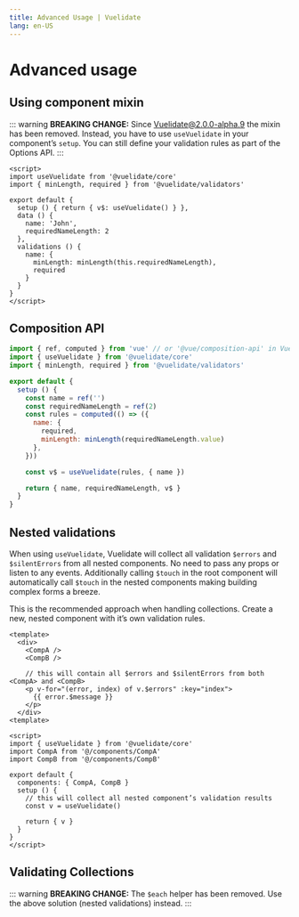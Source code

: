 ```yaml
---
title: Advanced Usage | Vuelidate
lang: en-US
---
```


# Advanced usage

## Using component mixin

::: warning
**BREAKING CHANGE:** Since Vuelidate@2.0.0-alpha.9 the mixin has been removed. Instead, you have to use `useVuelidate` in your component’s `setup`. You can still define your validation rules as part of the Options API.
:::

```vue
<script>
import useVuelidate from '@vuelidate/core'
import { minLength, required } from '@vuelidate/validators'

export default {
  setup () { return { v$: useVuelidate() } },
  data () {
    name: 'John',
    requiredNameLength: 2
  },
  validations () {
    name: {
      minLength: minLength(this.requiredNameLength),
      required
    }
  }
}
</script>
```

## Composition API

```js
import { ref, computed } from 'vue' // or '@vue/composition-api' in Vue 2.x
import { useVuelidate } from '@vuelidate/core'
import { minLength, required } from '@vuelidate/validators'

export default {
  setup () {
    const name = ref('')
    const requiredNameLength = ref(2)
    const rules = computed(() => ({
      name: {
        required,
        minLength: minLength(requiredNameLength.value)
      },
    }))

    const v$ = useVuelidate(rules, { name })

    return { name, requiredNameLength, v$ }
  }
}
```

## Nested validations

When using `useVuelidate`, Vuelidate will collect all validation `$errors` and `$silentErrors` from all nested components. No need to pass any props or listen to any events. Additionally calling `$touch` in the root component will automatically call `$touch` in the nested components making building complex forms a breeze.

This is the recommended approach when handling collections. Create a new, nested component with it’s own validation rules.

```vue
<template>
  <div>
    <CompA />
    <CompB />

    // this will contain all $errors and $silentErrors from both <CompA> and <CompB>
    <p v-for="(error, index) of v.$errors" :key="index">
      {{ error.$message }}
    </p>
  </div>
<template>

<script>
import { useVuelidate } from '@vuelidate/core'
import CompA from '@/components/CompA'
import CompB from '@/components/CompB'

export default {
  components: { CompA, CompB }
  setup () {
    // this will collect all nested component’s validation results
    const v = useVuelidate()

    return { v }
  }
}
</script>
```

## Validating Collections

::: warning
**BREAKING CHANGE:** The `$each` helper has been removed. Use the above solution (nested validations) instead.
:::
